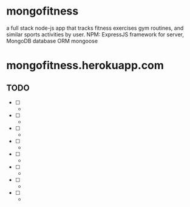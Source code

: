 # mongofitness
a full stack node-js app that tracks fitness exercises gym routines, and similar sports activities by user. NPM: ExpressJS framework for server, MongoDB database ORM mongoose 

# mongofitness.herokuapp.com

TODO
---
- [ ] - 
- [ ] - 
- [ ] - 
- [ ] - 
- [ ] - 
- [ ] - 
- [ ] - 
- [ ] - 
